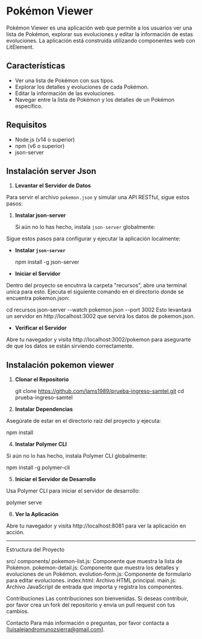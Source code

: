 # Pokémon Viewer

Pokémon Viewer es una aplicación web que permite a los usuarios ver una lista de Pokémon, explorar sus evoluciones y editar la información de estas evoluciones. La aplicación está construida utilizando componentes web con LitElement.

## Características

- Ver una lista de Pokémon con sus tipos.
- Explorar los detalles y evoluciones de cada Pokémon.
- Editar la información de las evoluciones.
- Navegar entre la lista de Pokémon y los detalles de un Pokémon específico.

## Requisitos

- Node.js (v14 o superior)
- npm (v6 o superior)
- json-server

## Instalación server Json

1. **Levantar el Servidor de Datos**    

Para servir el archivo `pokemon.json` y simular una API RESTful, sigue estos pasos:

1. **Instalar json-server**

   Si aún no lo has hecho, instala `json-server` globalmente:

Sigue estos pasos para configurar y ejecutar la aplicación localmente:

- **Instalar `json-server`**

   npm install -g json-server

- **Iniciar el Servidor**

Dentro del proyecto se encutnra la carpeta "recursos", abre una terminal unica para esto.
Ejecuta el siguiente comando en el directorio donde se encuentra pokemon.json:

cd recursos
json-server --watch pokemon.json --port 3002
Esto levantará un servidor en http://localhost:3002 que servirá los datos de pokemon.json.

- **Verificar el Servidor**

Abre tu navegador y visita http://localhost:3002/pokemon para asegurarte de que los datos se están sirviendo correctamente.

## Instalación pokemon viewer


1. **Clonar el Repositorio**

   git clone https://github.com/lams1989/prueba-ingreso-samtel.git
   cd prueba-ingreso-samtel

3. **Instalar Dependencias**  

Asegúrate de estar en el directorio raíz del proyecto y ejecuta:

npm install

4. **Instalar Polymer CLI**

Si aún no lo has hecho, instala Polymer CLI globalmente:

npm install -g polymer-cli

5. **Iniciar el Servidor de Desarrollo**

Usa Polymer CLI para iniciar el servidor de desarrollo:

polymer serve

6. **Ver la Aplicación**

Abre tu navegador y visita http://localhost:8081 para ver la aplicación en acción.


*****************************************************************************
Estructura del Proyecto

src/
components/
pokemon-list.js: Componente que muestra la lista de Pokémon.
pokemon-detail.js: Componente que muestra los detalles y evoluciones de un Pokémon.
evolution-form.js: Componente de formulario para editar evoluciones.
index.html: Archivo HTML principal.
main.js: Archivo JavaScript de entrada que importa y registra los componentes.

Contribuciones
Las contribuciones son bienvenidas. Si deseas contribuir, por favor crea un fork del repositorio y envía un pull request con tus cambios.

Contacto
Para más información o preguntas, por favor contacta a [luisalejandromunozsierra@gmail.com].
